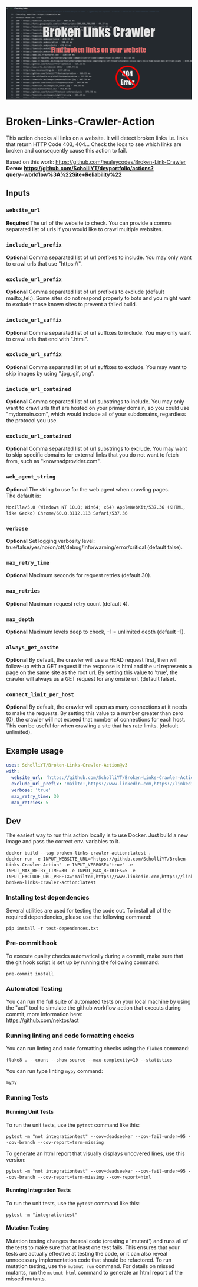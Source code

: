 ![social-preview.png](social-preview.png)

# Broken-Links-Crawler-Action
This action checks all links on a website. It will detect broken links i.e. links that return HTTP Code 403, 404...
Check the logs to see which links are broken and consequently cause this action to fail. 

Based on this work: https://github.com/healeycodes/Broken-Link-Crawler  
**Demo: https://github.com/ScholliYT/devportfolio/actions?query=workflow%3A%22Site+Reliability%22**
## Inputs

### `website_url`

**Required** The url of the website to check.  You can provide a comma separated list of urls if you would like to 
crawl multiple websites.

### `include_url_prefix`

**Optional** Comma separated list of url prefixes to include. You may only want to crawl urls that use "https://".

### `exclude_url_prefix`

**Optional** Comma separated list of url prefixes to exclude (default mailto:,tel:). Some sites do not respond properly to bots and you might want to exclude those known sites to prevent a failed build. 

### `include_url_suffix`

**Optional** Comma separated list of url suffixes to include. You may only want to crawl urls that end with ".html".

### `exclude_url_suffix`

**Optional** Comma separated list of url suffixes to exclude. You may want to skip images by using ".jpg,.gif,.png".

### `include_url_contained`

**Optional** Comma separated list of url substrings to include. You may only want to crawl urls that are hosted on your primay
domain, so you could use "mydomain.com", which would include all of your subdomains, regardless the protocol you use.

### `exclude_url_contained`

**Optional** Comma separated list of url substrings to exclude. You may want to skip specific domains for external links that
you do not want to fetch from, such as "knownadprovider.com".

### `web_agent_string`

**Optional** The string to use for the web agent when crawling pages.  
The default is:  
```
Mozilla/5.0 (Windows NT 10.0; Win64; x64) AppleWebKit/537.36 (KHTML, like Gecko) Chrome/60.0.3112.113 Safari/537.36
```

### `verbose`

**Optional** Set logging verbosity level: true/false/yes/no/on/off/debug/info/warning/error/critical (default false).

### `max_retry_time`

**Optional** Maximum seconds for request retries (default 30).

### `max_retries`

**Optional** Maximum request retry count (default 4).

### `max_depth`

**Optional** Maximum levels deep to check, -1 = unlimited depth (default -1).

### `always_get_onsite`

**Optional** By default, the crawler will use a HEAD request first, then will follow-up with a GET request if the response is html and the url represents a page on the same site as the root url.  By setting this value to 'true', the crawler will always us a GET request for any onsite url. (default false).

### `connect_limit_per_host`

**Optional** By default, the crawler will open as many connections at it needs to make the requests.  By setting this value to a number greater than zero (0), the crawler will not exceed that number of connections for each host. This can be useful for when crawling a site that has rate limits. (default unlimited).

## Example usage
```yml
uses: ScholliYT/Broken-Links-Crawler-Action@v3
with:
  website_url: 'https://github.com/ScholliYT/Broken-Links-Crawler-Action'
  exclude_url_prefix: 'mailto:,https://www.linkedin.com,https://linkedin.com'
  verbose: 'true'
  max_retry_time: 30
  max_retries: 5
```

## Dev

The easiest way to run this action locally is to use Docker. Just build a new image and pass the correct env. variables to it. 
```
docker build --tag broken-links-crawler-action:latest .
docker run -e INPUT_WEBSITE_URL="https://github.com/ScholliYT/Broken-Links-Crawler-Action" -e INPUT_VERBOSE="true" -e INPUT_MAX_RETRY_TIME=30 -e INPUT_MAX_RETRIES=5 -e INPUT_EXCLUDE_URL_PREFIX="mailto:,https://www.linkedin.com,https://linkedin.com" broken-links-crawler-action:latest
```

### Installing test dependencies

Several utilities are used for testing the code out.  To install all of the required dependencies, please 
use the following command:

```
pip install -r test-dependences.txt
```

### Pre-commit hook

To execute quality checks automatically during a commit, make sure that the git hook script is set up by
running the following command:

```
pre-commit install
```

### Automated Testing

You can run the full suite of automated tests on your local machine by using the "act" tool to simulate the github workflow action that executs during commit, more information here:  
https://github.com/nektos/act

### Running linting and code formatting checks

You can run linting and code formatting checks using the `flake8` command:
```
flake8 . --count --show-source --max-complexity=10 --statistics
```

You can run type linting `mypy` command:
```
mypy
```

### Running Tests

#### Running Unit Tests

To run the unit tests, use the `pytest` command like this:
```
pytest -m "not integrationtest" --cov=deadseeker --cov-fail-under=95 --cov-branch --cov-report=term-missing
```

To generate an html report that visually displays uncovered lines, use this version:
```
pytest -m "not integrationtest" --cov=deadseeker --cov-fail-under=95 --cov-branch --cov-report=term-missing --cov-report=html
```

#### Running Integration Tests

To run the unit tests, use the `pytest` command like this:
```
pytest -m "integrationtest"
```

#### Mutation Testing

Mutation testing changes the real code (creating a 'mutant') and runs all of the tests to make sure that at least one test fails.   This ensures that your tests are actually effective at testing the code, or it can also reveal unnecessary implementation code that should be refactored.   To run mutation testing, use the `mutmut run` command.  For details on missed mutants, run the `mutmut html` command to generate an html report of the missed mutants.
